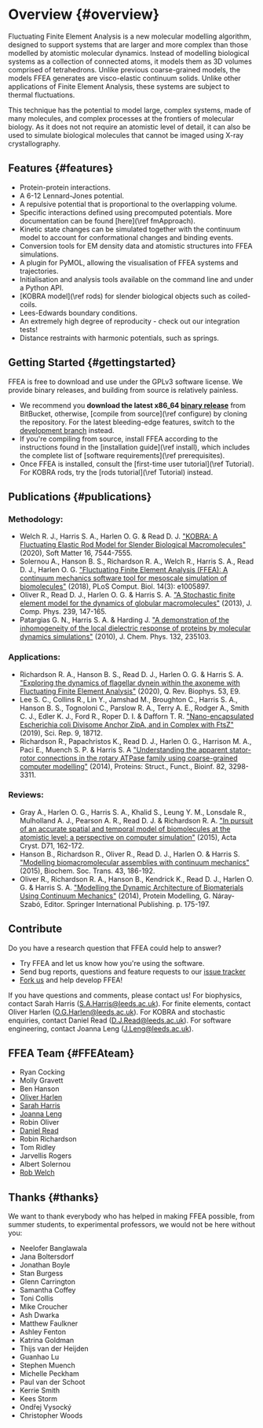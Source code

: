 # Overview {#overview}

Fluctuating Finite Element Analysis is a new molecular modelling algorithm, designed to support systems that are larger and more complex than those modelled by atomistic molecular dynamics. Instead of modelling biological systems as a collection of connected atoms, it models them as 3D volumes comprised of tetrahedrons. Unlike previous coarse-grained models, the models FFEA generates are visco-elastic continuum solids. Unlike other applications of Finite Element Analysis, these systems are subject to thermal fluctuations.

This technique has the potential to model large, complex systems, made of many molecules, and complex processes at the frontiers of molecular biology. As it does not not require an atomistic level of detail, it can also be used to simulate biological molecules that cannot be imaged using X-ray crystallography.

## Features  {#features}

 * Protein-protein interactions.
 * A 6-12 Lennard-Jones potential.
 * A repulsive potential that is proportional to the overlapping volume.
 * Specific interactions defined using precomputed potentials. More documentation can be found [here](\ref fmApproach).
 * Kinetic state changes can be simulated together with the continuum model to account for conformational changes and binding events.
 * Conversion tools for EM density data and atomistic structures into FFEA simulations.
 * A plugin for PyMOL, allowing the visualisation of FFEA systems and trajectories.
 * Initialisation and analysis tools available on the command line and under a Python API.
 * [KOBRA model](\ref rods) for slender biological objects such as coiled-coils.
 * Lees-Edwards boundary conditions.
 * An extremely high degree of reproducity - check out our integration tests!
 * Distance restraints with harmonic potentials, such as springs.

## Getting Started  {#gettingstarted}

FFEA is free to download and use under the GPLv3 software license. We provide binary releases, and building from source is relatively painless.

* We recommend you **download the latest x86_64 [binary release](https://bitbucket.org/FFEA/ffea/downloads)** from BitBucket, otherwise, [compile from source](\ref configure) by cloning the repository. For the latest bleeding-edge features, switch to the [development branch](https://bitbucket.org/FFEA/ffea/src/superdev/) instead.
* If you're compiling from source, install FFEA according to the instructions found in the [installation guide](\ref install), which includes the complete list of [software requirements](\ref prerequisites).
* Once FFEA is installed, consult the [first-time user tutorial](\ref Tutorial). For KOBRA rods, try the [rods tutorial](\ref Tutorial) instead.

## Publications  {#publications}

### Methodology:
* Welch R. J., Harris S. A., Harlen O. G. & Read D. J. ["KOBRA: A Fluctuating Elastic Rod Model for Slender Biological Macromolecules"](https://doi.org/10.1039/D0SM00491J) (2020), Soft Matter 16, 7544-7555.
* Solernou A., Hanson B. S., Richardson R. A., Welch R., Harris S. A., Read D. J., Harlen O. G. ["Fluctuating Finite Element Analysis (FFEA): A continuum mechanics software tool for mesoscale simulation of biomolecules"](https://journals.plos.org/ploscompbiol/article?id=10.1371/journal.pcbi.1005897) (2018), PLoS Comput. Biol. 14(3): e1005897.
* Oliver R., Read D. J., Harlen O. G. & Harris S. A. ["A Stochastic finite element model for the dynamics of globular macromolecules"](http://www.sciencedirect.com/science/article/pii/S0021999112007589) (2013), J. Comp. Phys. 239, 147-165.
* Patargias G. N., Harris S. A. & Harding J. ["A demonstration of the inhomogeneity of the local dielectric response of proteins by molecular dynamics simulations"](https://www.ncbi.nlm.nih.gov/pubmed/20572740) (2010), J. Chem. Phys. 132, 235103.

### Applications:
* Richardson R. A., Hanson B. S., Read D. J., Harlen O. G. & Harris S. A. ["Exploring the dynamics of flagellar dynein within the axoneme with Fluctuating Finite Element Analysis"](https://doi.org/10.1017/S0033583520000062) (2020), Q. Rev. Biophys. 53, E9.
* Lee S. C., Collins R., Lin Y., Jamshad M., Broughton C., Harris S. A., Hanson B. S., Tognoloni C., Parslow R. A., Terry A. E., Rodger A., Smith C. J., Edler K. J., Ford R., Roper D. I. & Dafforn T. R. ["Nano-encapsulated Escherichia coli Divisome Anchor ZipA, and in Complex with FtsZ"](https://doi.org/10.1038/s41598-019-54999-x) (2019), Sci. Rep. 9, 18712.
* Richardson R., Papachristos K., Read D. J., Harlen O. G., Harrison M. A., Paci E., Muench S. P. & Harris S. A ["Understanding the apparent stator-rotor connections in the rotary ATPase family using coarse-grained computer modelling"](https://www.ncbi.nlm.nih.gov/pubmed/25174610) (2014), Proteins: Struct., Funct., Bioinf. 82, 3298-3311.

### Reviews:
* Gray A., Harlen O. G., Harris S. A., Khalid S., Leung Y. M., Lonsdale R., Mulholland A. J., Pearson A. R., Read D. J. & Richardson R. A. ["In pursuit of an accurate spatial and temporal model of biomolecules at the atomistic level: a perspective on computer simulation"](https://www.ncbi.nlm.nih.gov/pubmed/25615870) (2015), Acta Cryst. D71, 162-172.
* Hanson B., Richardson R., Oliver R., Read D. J., Harlen O. & Harris S. ["Modelling biomacromolecular assemblies with continuum mechanics"](https://www.ncbi.nlm.nih.gov/pubmed/25849915) (2015), Biochem. Soc. Trans. 43, 186-192.
* Oliver R., Richardson R. A., Hanson B., Kendrick K., Read D. J., Harlen O. G. & Harris S. A. ["Modelling the Dynamic Architecture of Biomaterials Using Continuum Mechanics"](http://link.springer.com/chapter/10.1007%2F978-3-319-09976-7_8) (2014), Protein Modelling, G. Náray-Szabó, Editor. Springer International Publishing. p. 175-197.
       

## Contribute

Do you have a research question that FFEA could help to answer?

   * Try FFEA and let us know how you're using the software.
   * Send bug reports, questions and feature requests to our [issue tracker](https://bitbucket.org/FFEA/ffea/issues?status=new&status=open)
   * [Fork us](https://bitbucket.org/FFEA/ffea/fork) and help develop FFEA!

If you have questions and comments, please contact us! For biophysics, contact Sarah Harris ([S.A.Harris@leeds.ac.uk](mailto:S.A.Harris@leeds.ac.uk)). For finite elements, contact Oliver Harlen ([O.G.Harlen@leeds.ac.uk](mailto:O.G.Harlen@leeds.ac.uk)). For KOBRA and stochastic enquiries, contact Daniel Read ([D.J.Read@leeds.ac.uk](mailto:D.J.Read@leeds.ac.uk)). For software engineering, contact Joanna Leng ([J.Leng@leeds.ac.uk](mailto:J.Leng@leeds.ac.uk)).


## FFEA Team  {#FFEAteam}

   * Ryan Cocking
   * Molly Gravett
   * Ben Hanson
   * [Oliver Harlen](https://www.maths.leeds.ac.uk/index.php?id=263&uid=1025)
   * [Sarah Harris](http://www.comp-bio.physics.leeds.ac.uk/)
   * [Joanna Leng](https://www.eps.leeds.ac.uk/computing/staff/1509/joanna-leng)
   * Robin Oliver
   * [Daniel Read](http://www1.maths.leeds.ac.uk/~djread/)
   * Robin Richardson
   * Tom Ridley
   * Jarvellis Rogers
   * Albert Solernou
   * [Rob Welch](http://robwel.ch/)
   

## Thanks {#thanks}

We want to thank everybody who has helped in making FFEA possible, from 
 summer students, to experimental professors, we would not be here without you:
 
   * Neelofer Banglawala
   * Jana Boltersdorf
   * Jonathan Boyle
   * Stan Burgess
   * Glenn Carrington
   * Samantha Coffey
   * Toni Collis
   * Mike Croucher
   * Ash Dwarka
   * Matthew Faulkner 
   * Ashley Fenton
   * Katrina Goldman
   * Thijs van der Heijden
   * Guanhao Lu
   * Stephen Muench
   * Michelle Peckham
   * Paul van der Schoot
   * Kerrie Smith 
   * Kees Storm
   * Ondřej Vysocký
   * Christopher Woods
   
   